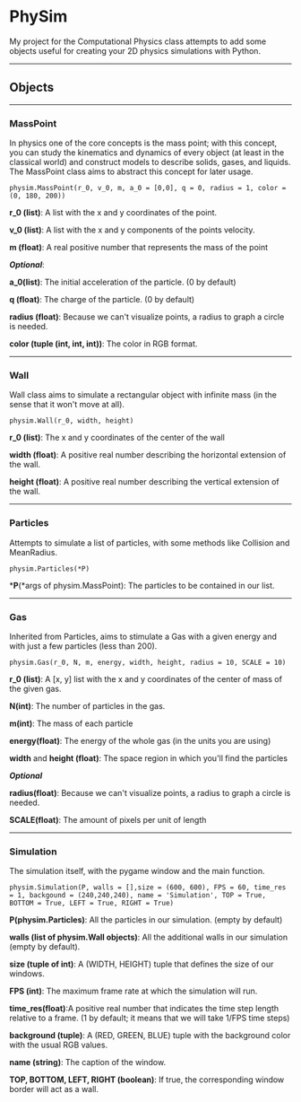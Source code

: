 # PhySim
My project for the Computational Physics class attempts to add some objects useful for creating your 2D physics simulations with Python.

***
## Objects
***
### MassPoint

In physics one of the core concepts is the mass point; with this concept, you can study the kinematics and dynamics of every object (at least in the classical world) and construct models to describe solids, gases, and liquids. The MassPoint class aims to abstract this concept for later usage.

```
physim.MassPoint(r_0, v_0, m, a_0 = [0,0], q = 0, radius = 1, color = (0, 180, 200))
```

**r_0 (list)**: A list with the x and y coordinates of the point.

**v_0 (list)**: A list with the x and y components of the points velocity.

**m (float)**: A real positive number that represents the mass of the point

***Optional***:

**a_0(list)**: The initial acceleration of the particle. (0 by default)

**q (float)**: The charge of the particle. (0 by default)

**radius (float)**: Because we can't visualize points, a radius to graph a circle is needed.

**color (tuple (int, int, int))**: The color in RGB format.

***
### Wall

Wall class aims to simulate a rectangular object with infinite mass (in the sense that it won't move at all).

```
physim.Wall(r_0, width, height)
```

**r_0 (list)**: The x and y coordinates of the center of the wall

**width (float)**: A positive real number describing the horizontal extension of the wall.

**height (float)**: A positive real number describing the vertical extension of the wall.

***
### Particles
Attempts to simulate a list of particles, with some methods like Collision and MeanRadius.

```
physim.Particles(*P)
```

***P**(*args of physim.MassPoint): The particles to be contained in our list.

***
### Gas
Inherited from Particles, aims to stimulate a Gas with a given energy and with just a few particles (less than 200).

```
physim.Gas(r_0, N, m, energy, width, height, radius = 10, SCALE = 10) 
```
**r_0 (list)**: A [x, y] list with the x and y coordinates of the center of mass of the given gas.

**N(int)**: The number of particles in the gas.

**m(int)**: The mass of each particle

**energy(float)**: The energy of the whole gas (in the units you are using)

**width** and **height (float)**: The space region in which you'll find the particles

***Optional***

**radius(float)**: Because we can't visualize points, a radius to graph a circle is needed.

**SCALE(float)**: The amount of pixels per unit of length

***
### Simulation

The simulation itself, with the pygame window and the main function.
```
physim.Simulation(P, walls = [],size = (600, 600), FPS = 60, time_res = 1, backgound = (240,240,240), name = 'Simulation', TOP = True, BOTTOM = True, LEFT = True, RIGHT = True)
```
**P(physim.Particles)**: All the particles in our simulation. (empty by default)

**walls (list of physim.Wall objects)**: All the additional walls in our simulation (empty by default).

**size (tuple of int)**: A (WIDTH, HEIGHT) tuple that defines the size of our windows.

**FPS (int)**: The maximum frame rate at which the simulation will run.

**time_res(float)**:A positive real number that indicates the time step length relative to a frame. (1 by default; it means that we will take 1/FPS time steps)

**background (tuple)**: A (RED, GREEN, BLUE) tuple with the background color with the usual RGB values.

**name (string)**: The caption of the window.

**TOP, BOTTOM, LEFT, RIGHT (boolean)**: If true, the corresponding window border will act as a wall.
